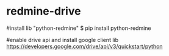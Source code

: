 # redmine-drive

#install lib "python-redmine"
$ pip install python-redmine

#enable drive api and install google client lib
https://developers.google.com/drive/api/v3/quickstart/python
